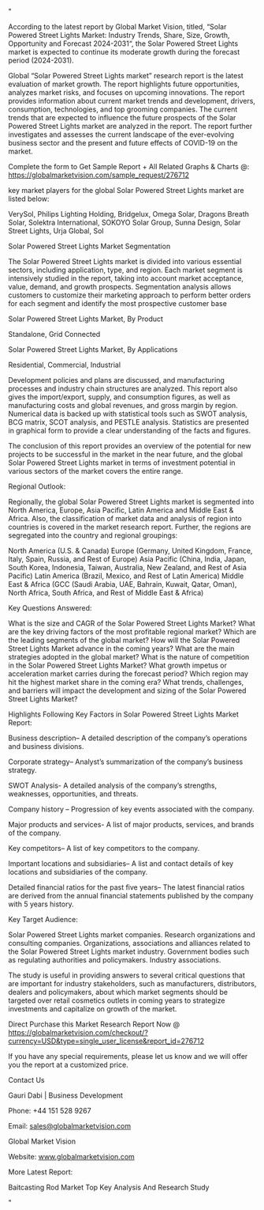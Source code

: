 "

According to the latest report by Global Market Vision, titled, “Solar Powered Street Lights Market: Industry Trends, Share, Size, Growth, Opportunity and Forecast 2024-2031“, the Solar Powered Street Lights market is expected to continue its moderate growth during the forecast period (2024-2031).

Global “Solar Powered Street Lights market” research report is the latest evaluation of market growth. The report highlights future opportunities, analyzes market risks, and focuses on upcoming innovations. The report provides information about current market trends and development, drivers, consumption, technologies, and top grooming companies. The current trends that are expected to influence the future prospects of the Solar Powered Street Lights market are analyzed in the report. The report further investigates and assesses the current landscape of the ever-evolving business sector and the present and future effects of COVID-19 on the market.

Complete the form to Get Sample Report + All Related Graphs & Charts @: https://globalmarketvision.com/sample_request/276712

key market players for the global Solar Powered Street Lights market are listed below:

VerySol, Philips Lighting Holding, Bridgelux, Omega Solar, Dragons Breath Solar, Solektra International, SOKOYO Solar Group, Sunna Design, Solar Street Lights, Urja Global, Sol

Solar Powered Street Lights Market Segmentation

The Solar Powered Street Lights market is divided into various essential sectors, including application, type, and region. Each market segment is intensively studied in the report, taking into account market acceptance, value, demand, and growth prospects. Segmentation analysis allows customers to customize their marketing approach to perform better orders for each segment and identify the most prospective customer base

Solar Powered Street Lights Market, By Product

Standalone, Grid Connected

Solar Powered Street Lights Market, By Applications

Residential, Commercial, Industrial

Development policies and plans are discussed, and manufacturing processes and industry chain structures are analyzed. This report also gives the import/export, supply, and consumption figures, as well as manufacturing costs and global revenues, and gross margin by region. Numerical data is backed up with statistical tools such as SWOT analysis, BCG matrix, SCOT analysis, and PESTLE analysis. Statistics are presented in graphical form to provide a clear understanding of the facts and figures.

The conclusion of this report provides an overview of the potential for new projects to be successful in the market in the near future, and the global Solar Powered Street Lights market in terms of investment potential in various sectors of the market covers the entire range.

Regional Outlook:

Regionally, the global Solar Powered Street Lights market is segmented into North America, Europe, Asia Pacific, Latin America and Middle East & Africa. Also, the classification of market data and analysis of region into countries is covered in the market research report. Further, the regions are segregated into the country and regional groupings:

North America (U.S. & Canada)
Europe (Germany, United Kingdom, France, Italy, Spain, Russia, and Rest of Europe)
Asia Pacific (China, India, Japan, South Korea, Indonesia, Taiwan, Australia, New Zealand, and Rest of Asia Pacific)
Latin America (Brazil, Mexico, and Rest of Latin America)
Middle East & Africa (GCC (Saudi Arabia, UAE, Bahrain, Kuwait, Qatar, Oman), North Africa, South Africa, and Rest of Middle East & Africa)

Key Questions Answered:

What is the size and CAGR of the Solar Powered Street Lights Market?
What are the key driving factors of the most profitable regional market?
Which are the leading segments of the global market?
How will the Solar Powered Street Lights Market advance in the coming years?
What are the main strategies adopted in the global market?
What is the nature of competition in the Solar Powered Street Lights Market?
What growth impetus or acceleration market carries during the forecast period?
Which region may hit the highest market share in the coming era?
What trends, challenges, and barriers will impact the development and sizing of the Solar Powered Street Lights Market?

Highlights Following Key Factors in Solar Powered Street Lights Market Report:

Business description– A detailed description of the company’s operations and business divisions.

Corporate strategy– Analyst’s summarization of the company’s business strategy.

SWOT Analysis- A detailed analysis of the company’s strengths, weaknesses, opportunities, and threats.

Company history – Progression of key events associated with the company.

Major products and services- A list of major products, services, and brands of the company.

Key competitors– A list of key competitors to the company.

Important locations and subsidiaries– A list and contact details of key locations and subsidiaries of the company.

Detailed financial ratios for the past five years– The latest financial ratios are derived from the annual financial statements published by the company with 5 years history.

Key Target Audience:

Solar Powered Street Lights market companies.
Research organizations and consulting companies.
Organizations, associations and alliances related to the Solar Powered Street Lights market industry.
Government bodies such as regulating authorities and policymakers.
Industry associations.

The study is useful in providing answers to several critical questions that are important for industry stakeholders, such as manufacturers, distributors, dealers and policymakers, about which market segments should be targeted over retail cosmetics outlets in coming years to strategize investments and capitalize on growth of the market.

Direct Purchase this Market Research Report Now @ https://globalmarketvision.com/checkout/?currency=USD&type=single_user_license&report_id=276712

If you have any special requirements, please let us know and we will offer you the report at a customized price.

Contact Us

Gauri Dabi | Business Development

Phone: +44 151 528 9267

Email: sales@globalmarketvision.com

Global Market Vision

Website: www.globalmarketvision.com




More Latest Report:

Baitcasting Rod Market Top Key Analysis And Research Study

"
